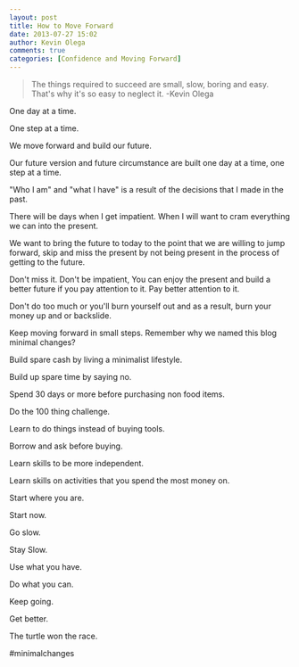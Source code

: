 ```yaml
---
layout: post
title: How to Move Forward
date: 2013-07-27 15:02
author: Kevin Olega
comments: true
categories: [Confidence and Moving Forward]
---
```



<blockquote>The things required to succeed are small, slow, boring and easy. That's why it's so easy to neglect it.
-Kevin Olega</blockquote>



One day at a time.

One step at a time. 

We move forward and build our future.

Our future version and future circumstance are built one day at a time, one step at a time.

"Who I am" and "what I have" is a result of the decisions that I made in the past. 

There will be days when I get impatient. When I will want to cram everything we can into the present. 

We want to bring the future to today to the point that we are willing to jump forward, skip and miss the present by not being present in the process of getting to the future.

Don't miss it. Don't be impatient, You can enjoy the present and build a better future if you pay attention to it. Pay better attention to it.

Don't do too much or you'll burn yourself out and as a result, burn your money up and or backslide. 

Keep moving forward in small steps. Remember why we named this blog minimal changes?

Build spare cash by living a minimalist lifestyle.

Build up spare time by saying no.

Spend 30 days or more before purchasing non food items.

Do the 100 thing challenge. 

Learn to do things instead of buying tools.

Borrow and ask before buying.

Learn skills to be more independent.

Learn skills on activities that you spend the most money on.

Start where you are.

Start now.

Go slow.

Stay Slow.

Use what you have.

Do what you can.

Keep going.

Get better.

The turtle won the race.

#minimalchanges
